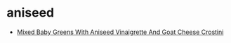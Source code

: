 # aniseed

 * [Mixed Baby Greens With Aniseed Vinaigrette And Goat Cheese Crostini](../index/m/mixed-baby-greens-with-aniseed-vinaigrette-and-goat-cheese-crostini-11537.json)

